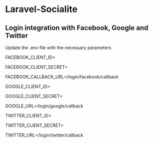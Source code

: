 # Laravel-Socialite

## Login integration with Facebook, Google and Twitter

Update the .env file with the necessary  parameters

FACEBOOK_CLIENT_ID=

FACEBOOK_CLIENT_SECRET=

FACEBOOK_CALLBACK_URL=/login/facebook/callback


GOOGLE_CLIENT_ID=

GOOGLE_CLIENT_SECRET=

GOOGLE_URL=/login/google/callback


TWITTER_CLIENT_ID=

TWITTER_CLIENT_SECRET=

TWITTER_URL=/login/twitter/callback